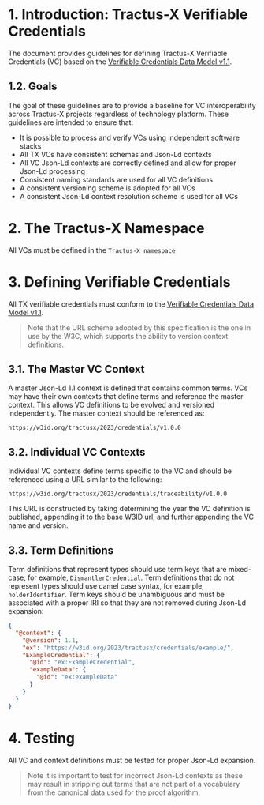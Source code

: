# 1. Introduction: Tractus-X Verifiable Credentials

The document provides guidelines for defining Tractus-X Verifiable Credentials (VC) based on
the [Verifiable Credentials Data Model v1.1](https://www.w3.org/TR/vc-data-model/).

## 1.2. Goals

The goal of these guidelines are to provide a baseline for VC interoperability across Tractus-X projects regardless of
technology platform. These guidelines are intended to ensure that:

- It is possible to process and verify VCs using independent software stacks
- All TX VCs have consistent schemas and Json-Ld contexts
- All VC Json-Ld contexts are correctly defined and allow for proper Json-Ld processing
- Consistent naming standards are used for all VC definitions
- A consistent versioning scheme is adopted for all VCs
- A consistent Json-Ld context resolution scheme is used for all VCs

# 2. The Tractus-X Namespace

All VCs must be defined in the `Tractus-X namespace`

# 3. Defining Verifiable Credentials

All TX verifiable credentials must conform to
the [Verifiable Credentials Data Model v1.1](https://www.w3.org/TR/vc-data-model/).

> Note that the URL scheme adopted by this specification is the one in use by the W3C, which supports the ability to
> version context definitions.

## 3.1. The Master VC Context

A master Json-Ld 1.1 context is defined that contains common terms. VCs may have their own contexts that define terms
and reference the master context. This allows VC definitions to be evolved and versioned independently. The master
context should be referenced as:

`https://w3id.org/tractusx/2023/credentials/v1.0.0`

## 3.2. Individual VC Contexts

Individual VC contexts define terms specific to the VC and should be referenced using a URL similar to the following:

`https://w3id.org/tractusx/2023/credentials/traceability/v1.0.0`

This URL is constructed by taking determining the year the VC definition is published, appending it to the base W3ID
url, and further appending the VC name and version.

## 3.3. Term Definitions

Term definitions that represent types should use term keys that are mixed-case, for example, `DismantlerCredential`.
Term definitions that do not represent types should use camel case syntax, for example, `holderIdentifier`. Term keys
should be unambiguous and must be associated with a proper IRI so that they are not removed during Json-Ld expansion:

```json
{
  "@context": {
    "@version": 1.1,
    "ex": "https://w3id.org/2023/tractusx/credentials/example/",
    "ExampleCredential": {
      "@id": "ex:ExampleCredential",
      "exampleData": {
        "@id": "ex:exampleData"
      }
    }
  }
}

```

# 4. Testing

All VC and context definitions must be tested for proper Json-Ld expansion.

> Note it is important to test for incorrect Json-Ld contexts as these may result in stripping out terms that are not
> part of a vocabulary from the canonical data used for the proof algorithm. 



